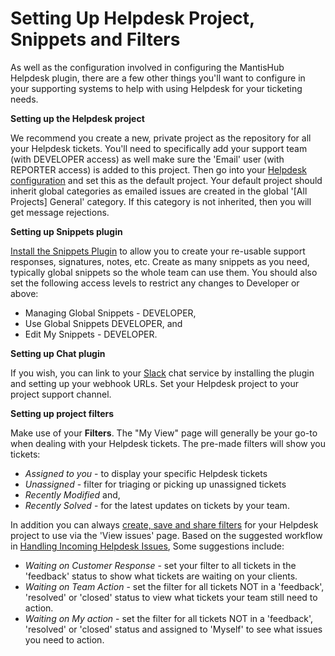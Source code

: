 # Setting Up Helpdesk Project, Snippets and Filters

As well as the configuration involved in configuring the MantisHub Helpdesk plugin, there are a few other things you'll want to configure in your supporting systems to help with using Helpdesk for your ticketing needs. 

**Setting up the Helpdesk project**

We recommend you create a new, private project as the repository for all your Helpdesk tickets. You'll need to specifically add your support team (with DEVELOPER access) as well make sure the 'Email' user (with REPORTER access) is added to this project. Then go into your [Helpdesk configuration](/mantishub_helpdesk/config_plugin) and set this as the default project. Your default project should inherit global categories as emailed issues are created in the global '[All Projects] General' category. If this category is not inherited, then you will get message rejections.

**Setting up Snippets plugin**

[Install the Snippets Plugin](/plug_ins/snippets) to allow you to create your re-usable support responses, signatures, notes, etc. Create as many snippets as you need, typically global snippets so the whole team can use them. You should also set the following access levels to restrict any changes to Developer or above:

- Managing Global Snippets - DEVELOPER,
- Use Global Snippets DEVELOPER, and
- Edit My Snippets - DEVELOPER.

**Setting up Chat plugin**

If you wish, you can link to your [Slack](https://blog.mantishub.com/2015/02/23/mantishub-slack-more-productive-team/) chat service by installing the plugin and setting up your webhook URLs. Set your Helpdesk project to your project support channel.

**Setting up project filters**

Make use of your **Filters**. The "My View" page will generally be your go-to when dealing with your Helpdesk tickets. The pre-made filters will show you tickets:

- *Assigned to you* - to display your specific Helpdesk tickets
- *Unassigned* - filter for triaging or picking up unassigned tickets
- *Recently Modified* and,
- *Recently Solved* - for the latest updates on tickets by your team. 

In addition you can always [create, save and share filters](/filters/saving_sharing_filters) for your Helpdesk project to use via the 'View issues' page. Based on the suggested workflow in [Handling Incoming Helpdesk Issues](/mantishub_helpdesk/handling_issues),  Some suggestions include:

- *Waiting on Customer Response* - set your filter to all tickets in the 'feedback' status to show what tickets are waiting on your clients.
- *Waiting on Team Action* - set the filter for all tickets NOT in a 'feedback', 'resolved' or 'closed' status to view what tickets your team still need to action.
- *Waiting on My action* - set the filter for all tickets NOT in a 'feedback', 'resolved' or 'closed' status and assigned to 'Myself' to see what issues you need to action.
